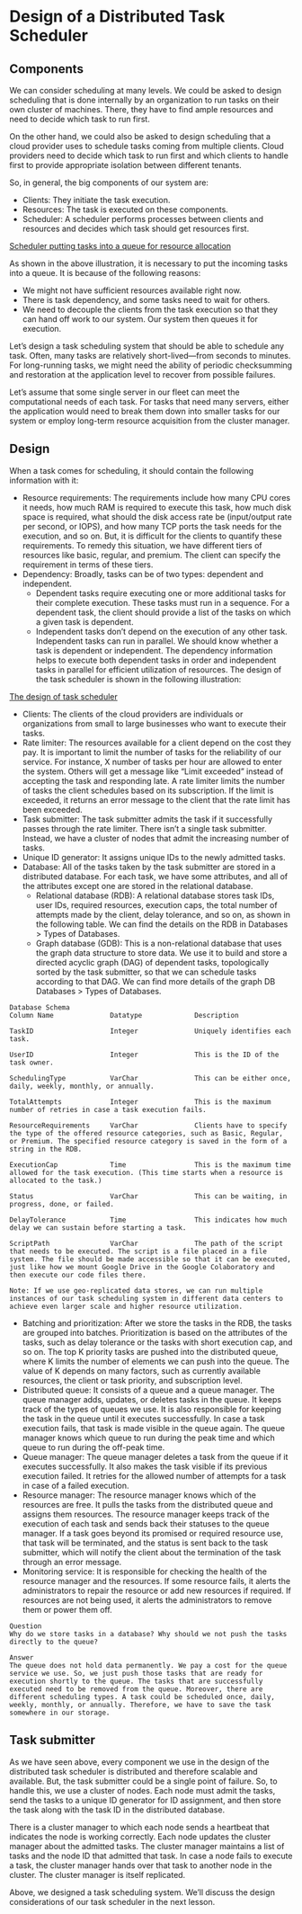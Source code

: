 # Design of a Distributed Task Scheduler
## Components
We can consider scheduling at many levels. We could be asked to design scheduling that is done internally by an organization to run tasks on their own cluster of machines. There, they have to find ample resources and need to decide which task to run first.

On the other hand, we could also be asked to design scheduling that a cloud provider uses to schedule tasks coming from multiple clients. Cloud providers need to decide which task to run first and which clients to handle first to provide appropriate isolation between different tenants.

So, in general, the big components of our system are:

- Clients: They initiate the task execution.
- Resources: The task is executed on these components.
- Scheduler: A scheduler performs processes between clients and resources and decides which task should get resources first.

[Scheduler putting tasks into a queue for resource allocation](./sys.jpg)

As shown in the above illustration, it is necessary to put the incoming tasks into a queue. It is because of the following reasons:

- We might not have sufficient resources available right now.
- There is task dependency, and some tasks need to wait for others.
- We need to decouple the clients from the task execution so that they can hand off work to our system. Our system then queues it for execution.

Let’s design a task scheduling system that should be able to schedule any task. Often, many tasks are relatively short-lived—from seconds to minutes. For long-running tasks, we might need the ability of periodic checksumming and restoration at the application level to recover from possible failures.

Let’s assume that some single server in our fleet can meet the computational needs of each task. For tasks that need many servers, either the application would need to break them down into smaller tasks for our system or employ long-term resource acquisition from the cluster manager.


## Design
When a task comes for scheduling, it should contain the following information with it:

- Resource requirements: The requirements include how many CPU cores it needs, how much RAM is required to execute this task, how much disk space is required, what should the disk access rate be (input/output rate per second, or IOPS), and how many TCP ports the task needs for the execution, and so on. But, it is difficult for the clients to quantify these requirements. To remedy this situation, we have different tiers of resources like basic, regular, and premium. The client can specify the requirement in terms of these tiers.
- Dependency: Broadly, tasks can be of two types: dependent and independent.
  - Dependent tasks require executing one or more additional tasks for their complete execution. These tasks must run in a sequence. For a dependent task, the client should provide a list of the tasks on which a given task is dependent.
  - Independent tasks don’t depend on the execution of any other task. Independent tasks can run in parallel. We should know whether a task is dependent or independent. The dependency information helps to execute both dependent tasks in order and independent tasks in parallel for efficient utilization of resources.
The design of the task scheduler is shown in the following illustration:

[The design of task scheduler](./details.jpg)

- Clients: The clients of the cloud providers are individuals or organizations from small to large businesses who want to execute their tasks.
- Rate limiter: The resources available for a client depend on the cost they pay. It is important to limit the number of tasks for the reliability of our service. For instance, X number of tasks per hour are allowed to enter the system. Others will get a message like “Limit exceeded” instead of accepting the task and responding late. A rate limiter limits the number of tasks the client schedules based on its subscription. If the limit is exceeded, it returns an error message to the client that the rate limit has been exceeded.
- Task submitter: The task submitter admits the task if it successfully passes through the rate limiter. There isn’t a single task submitter. Instead, we have a cluster of nodes that admit the increasing number of tasks.
- Unique ID generator: It assigns unique IDs to the newly admitted tasks.
- Database: All of the tasks taken by the task submitter are stored in a distributed database. For each task, we have some attributes, and all of the attributes except one are stored in the relational database.
  - Relational database (RDB): A relational database stores task IDs, user IDs, required resources, execution caps, the total number of attempts made by the client, delay tolerance, and so on, as shown in the following table. We can find the details on the RDB in Databases > Types of Databases.
  - Graph database (GDB): This is a non-relational database that uses the graph data structure to store data. We use it to build and store a directed acyclic graph (DAG) of dependent tasks, topologically sorted by the task submitter, so that we can schedule tasks according to that DAG. We can find more details of the graph DB Databases > Types of Databases.

```
Database Schema
Column Name              Datatype             Description

TaskID                   Integer              Uniquely identifies each task.

UserID                   Integer              This is the ID of the task owner.

SchedulingType           VarChar              This can be either once, daily, weekly, monthly, or annually. 

TotalAttempts            Integer              This is the maximum number of retries in case a task execution fails.

ResourceRequirements     VarChar              Clients have to specify the type of the offered resource categories, such as Basic, Regular, or Premium. The specified resource category is saved in the form of a string in the RDB.

ExecutionCap             Time                 This is the maximum time allowed for the task execution. (This time starts when a resource is allocated to the task.)

Status                   VarChar              This can be waiting, in progress, done, or failed.

DelayTolerance           Time                 This indicates how much delay we can sustain before starting a task.

ScriptPath               VarChar              The path of the script that needs to be executed. The script is a file placed in a file system. The file should be made accessible so that it can be executed, just like how we mount Google Drive in the Google Colaboratory and then execute our code files there.
```

```
Note: If we use geo-replicated data stores, we can run multiple instances of our task scheduling system in different data centers to achieve even larger scale and higher resource utilization.
```

- Batching and prioritization: After we store the tasks in the RDB, the tasks are grouped into batches. Prioritization is based on the attributes of the tasks, such as delay tolerance or the tasks with short execution cap, and so on. The top K priority tasks are pushed into the distributed queue, where K limits the number of elements we can push into the queue. The value of K depends on many factors, such as currently available resources, the client or task priority, and subscription level.
- Distributed queue: It consists of a queue and a queue manager. The queue manager adds, updates, or deletes tasks in the queue. It keeps track of the types of queues we use. It is also responsible for keeping the task in the queue until it executes successfully. In case a task execution fails, that task is made visible in the queue again. The queue manager knows which queue to run during the peak time and which queue to run during the off-peak time.
- Queue manager: The queue manager deletes a task from the queue if it executes successfully. It also makes the task visible if its previous execution failed. It retries for the allowed number of attempts for a task in case of a failed execution.
- Resource manager: The resource manager knows which of the resources are free. It pulls the tasks from the distributed queue and assigns them resources. The resource manager keeps track of the execution of each task and sends back their statuses to the queue manager. If a task goes beyond its promised or required resource use, that task will be terminated, and the status is sent back to the task submitter, which will notify the client about the termination of the task through an error message.
- Monitoring service: It is responsible for checking the health of the resource manager and the resources. If some resource fails, it alerts the administrators to repair the resource or add new resources if required. If resources are not being used, it alerts the administrators to remove them or power them off.


```
Question
Why do we store tasks in a database? Why should we not push the tasks directly to the queue?

Answer
The queue does not hold data permanently. We pay a cost for the queue service we use. So, we just push those tasks that are ready for execution shortly to the queue. The tasks that are successfully executed need to be removed from the queue. Moreover, there are different scheduling types. A task could be scheduled once, daily, weekly, monthly, or annually. Therefore, we have to save the task somewhere in our storage.
```

## Task submitter
As we have seen above, every component we use in the design of the distributed task scheduler is distributed and therefore scalable and available. But, the task submitter could be a single point of failure. So, to handle this, we use a cluster of nodes. Each node must admit the tasks, send the tasks to a unique ID generator for ID assignment, and then store the task along with the task ID in the distributed database.

There is a cluster manager to which each node sends a heartbeat that indicates the node is working correctly. Each node updates the cluster manager about the admitted tasks. The cluster manager maintains a list of tasks and the node ID that admitted that task. In case a node fails to execute a task, the cluster manager hands over that task to another node in the cluster. The cluster manager is itself replicated.

Above, we designed a task scheduling system. We’ll discuss the design considerations of our task scheduler in the next lesson.
